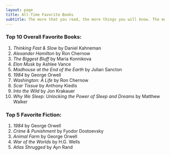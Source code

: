 ```yaml
---
layout: page
title: All-Time Favorite Books
subtitle: The more that you read, the more things you will know. The more that you learn, the more places you’ll go. - Dr. Suess
---
```


### Top 10 Overall Favorite Books:
1. *Thinking Fast & Slow* by Daniel Kahneman
2. *Alexander Hamilton* by Ron Chernow
3. *The Biggest Bluff* by Maria Konnikova
4. *Elon Musk* by Ashlee Vance
5. *Madhouse at the End of the Earth* by Julian Sancton
6. *1984* by George Orwell
7. *Washington: A Life* by Ron Chernow
8. *Scar Tissue* by Anthony Kiedis
9. *Into the Wild* by Jon Krakauer
10. *Why We Sleep: Unlocking the Power of Sleep and Dreams* by Matthew Walker

### Top 5 Favorite Fiction:
1. *1984* by George Orwell
2. *Crime & Punishment* by Fyodor Dostoevsky
3. *Animal Farm* by George Orwell
4. *War of the Worlds* by H.G. Wells
5. *Atlas Shrugged* by Ayn Rand
